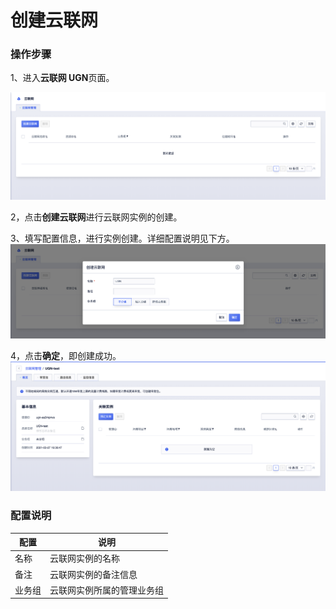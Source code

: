 # 创建云联网


### 操作步骤

1、进入**云联网 UGN**页面。

![](/images/createugninstance01.png)

2，点击**创建云联网**进行云联网实例的创建。

3、填写配置信息，进行实例创建。详细配置说明见下方。
![](/images/createugninstance02.png)

4，点击**确定**，即创建成功。
![](/images/createugninstance03.png)




### 配置说明

|配置|说明|
|---|---|
|名称|云联网实例的名称|
|备注|云联网实例的备注信息|
|业务组|云联网实例所属的管理业务组|


